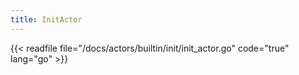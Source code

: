 ```yaml
---
title: InitActor
---
```


{{< readfile file="/docs/actors/builtin/init/init_actor.go" code="true" lang="go" >}}
